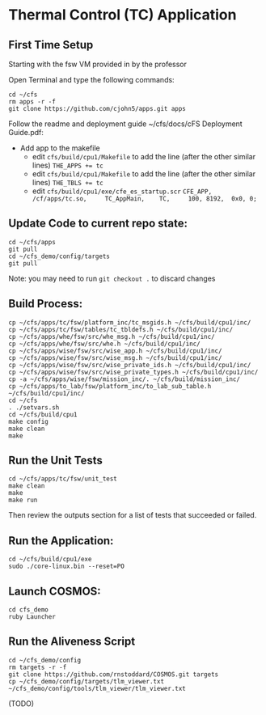 # Thermal Control (TC)  Application
## First Time Setup
Starting with the fsw VM provided in by the professor<br/>

Open Terminal and type the following commands:<br/>
```
cd ~/cfs
rm apps -r -f
git clone https://github.com/cjohn5/apps.git apps
```

Follow the readme and deployment guide ~/cfs/docs/cFS Deployment Guide.pdf:<br/>
- Add app to the makefile
	- edit `cfs/build/cpu1/Makefile` to add the line (after the other similar lines)
		`THE_APPS += tc`
	- edit `cfs/build/cpu1/Makefile` to add the line (after the other similar lines)
			`THE_TBLS += tc`
	- edit `cfs/build/cpu1/exe/cfe_es_startup.scr` 
			`CFE_APP, /cf/apps/tc.so,     TC_AppMain,    TC,     100, 8192,  0x0, 0;`

## Update Code to current repo state:
```
cd ~/cfs/apps
git pull
cd ~/cfs_demo/config/targets
git pull
```
Note: you may need to run `git checkout .` to discard changes

## Build Process:
```
cp ~/cfs/apps/tc/fsw/platform_inc/tc_msgids.h ~/cfs/build/cpu1/inc/
cp ~/cfs/apps/tc/fsw/tables/tc_tbldefs.h ~/cfs/build/cpu1/inc/
cp ~/cfs/apps/whe/fsw/src/whe_msg.h ~/cfs/build/cpu1/inc/
cp ~/cfs/apps/whe/fsw/src/whe.h ~/cfs/build/cpu1/inc/
cp ~/cfs/apps/wise/fsw/src/wise_app.h ~/cfs/build/cpu1/inc/
cp ~/cfs/apps/wise/fsw/src/wise_msg.h ~/cfs/build/cpu1/inc/
cp ~/cfs/apps/wise/fsw/src/wise_private_ids.h ~/cfs/build/cpu1/inc/
cp ~/cfs/apps/wise/fsw/src/wise_private_types.h ~/cfs/build/cpu1/inc/
cp -a ~/cfs/apps/wise/fsw/mission_inc/. ~/cfs/build/mission_inc/
cp ~/cfs/apps/to_lab/fsw/platform_inc/to_lab_sub_table.h ~/cfs/build/cpu1/inc/
cd ~/cfs
. ./setvars.sh
cd ~/cfs/build/cpu1
make config
make clean
make
```

## Run the Unit Tests
```
cd ~/cfs/apps/tc/fsw/unit_test
make clean
make
make run
```
Then review the outputs section for a list of tests that succeeded or failed.

## Run the Application:
```
cd ~/cfs/build/cpu1/exe
sudo ./core-linux.bin --reset=PO
```
## Launch COSMOS:
```
cd cfs_demo
ruby Launcher
```
## Run the Aliveness Script
```
cd ~/cfs_demo/config
rm targets -r -f
git clone https://github.com/rnstoddard/COSMOS.git targets
cp ~/cfs_demo/config/targets/tlm_viewer.txt ~/cfs_demo/config/tools/tlm_viewer/tlm_viewer.txt
```
(TODO)
